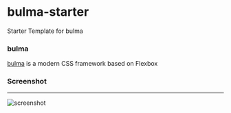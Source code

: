 # bulma-starter
Starter Template for bulma

### bulma
[bulma](http://bulma.io/) is a modern CSS framework based on Flexbox


### Screenshot
-----------
![screenshot](https://github.com/mlwmlw/bulma-starter/raw/master/screenshot.png)
